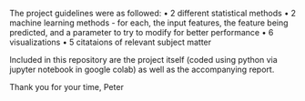 The project guidelines were as followed:
• 2 different statistical methods
• 2 machine learning methods - for each, the input features, the feature being
predicted, and a parameter to try to modify for better performance
• 6 visualizations
• 5 citataions of relevant subject matter

Included in this repository are the project itself (coded using python via jupyter notebook in google colab) as well as the accompanying report.

Thank you for your time,
Peter
